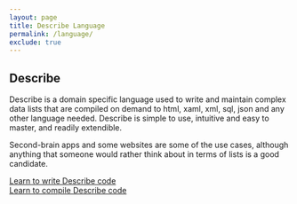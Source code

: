 ```yaml
---
layout: page
title: Describe Language
permalink: /language/
exclude: true
---
```

## Describe

Describe is a domain specific language used to write and maintain complex data lists that are compiled on demand to html, xaml, xml, sql, json and any other language needed. Describe is simple to use, intuitive and easy to master, and readily extendible.

Second-brain apps and some websites are some of the use cases, although anything that someone would rather think about in terms of lists is a good candidate.

[Learn to write Describe code](/DescribeDocumentation/language/home)<br>
[Learn to compile Describe code](/DescribeDocumentation/language/compile)